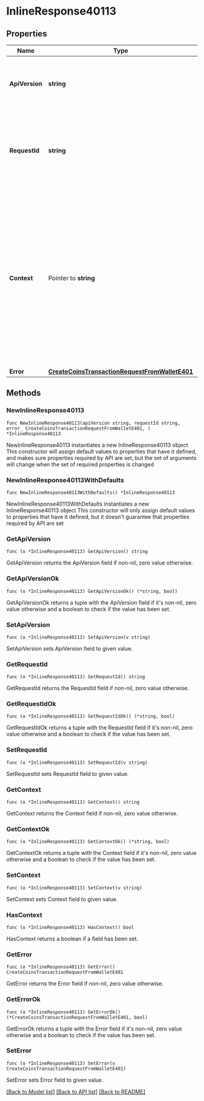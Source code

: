 # InlineResponse40113

## Properties

Name | Type | Description | Notes
------------ | ------------- | ------------- | -------------
**ApiVersion** | **string** | Specifies the version of the API that incorporates this endpoint. | 
**RequestId** | **string** | Defines the ID of the request. The &#x60;requestId&#x60; is generated by Crypto APIs and it&#39;s unique for every request. | 
**Context** | Pointer to **string** | In batch situations the user can use the context to correlate responses with requests. This property is present regardless of whether the response was successful or returned as an error. &#x60;context&#x60; is specified by the user. | [optional] 
**Error** | [**CreateCoinsTransactionRequestFromWalletE401**](CreateCoinsTransactionRequestFromWalletE401.md) |  | 

## Methods

### NewInlineResponse40113

`func NewInlineResponse40113(apiVersion string, requestId string, error_ CreateCoinsTransactionRequestFromWalletE401, ) *InlineResponse40113`

NewInlineResponse40113 instantiates a new InlineResponse40113 object
This constructor will assign default values to properties that have it defined,
and makes sure properties required by API are set, but the set of arguments
will change when the set of required properties is changed

### NewInlineResponse40113WithDefaults

`func NewInlineResponse40113WithDefaults() *InlineResponse40113`

NewInlineResponse40113WithDefaults instantiates a new InlineResponse40113 object
This constructor will only assign default values to properties that have it defined,
but it doesn't guarantee that properties required by API are set

### GetApiVersion

`func (o *InlineResponse40113) GetApiVersion() string`

GetApiVersion returns the ApiVersion field if non-nil, zero value otherwise.

### GetApiVersionOk

`func (o *InlineResponse40113) GetApiVersionOk() (*string, bool)`

GetApiVersionOk returns a tuple with the ApiVersion field if it's non-nil, zero value otherwise
and a boolean to check if the value has been set.

### SetApiVersion

`func (o *InlineResponse40113) SetApiVersion(v string)`

SetApiVersion sets ApiVersion field to given value.


### GetRequestId

`func (o *InlineResponse40113) GetRequestId() string`

GetRequestId returns the RequestId field if non-nil, zero value otherwise.

### GetRequestIdOk

`func (o *InlineResponse40113) GetRequestIdOk() (*string, bool)`

GetRequestIdOk returns a tuple with the RequestId field if it's non-nil, zero value otherwise
and a boolean to check if the value has been set.

### SetRequestId

`func (o *InlineResponse40113) SetRequestId(v string)`

SetRequestId sets RequestId field to given value.


### GetContext

`func (o *InlineResponse40113) GetContext() string`

GetContext returns the Context field if non-nil, zero value otherwise.

### GetContextOk

`func (o *InlineResponse40113) GetContextOk() (*string, bool)`

GetContextOk returns a tuple with the Context field if it's non-nil, zero value otherwise
and a boolean to check if the value has been set.

### SetContext

`func (o *InlineResponse40113) SetContext(v string)`

SetContext sets Context field to given value.

### HasContext

`func (o *InlineResponse40113) HasContext() bool`

HasContext returns a boolean if a field has been set.

### GetError

`func (o *InlineResponse40113) GetError() CreateCoinsTransactionRequestFromWalletE401`

GetError returns the Error field if non-nil, zero value otherwise.

### GetErrorOk

`func (o *InlineResponse40113) GetErrorOk() (*CreateCoinsTransactionRequestFromWalletE401, bool)`

GetErrorOk returns a tuple with the Error field if it's non-nil, zero value otherwise
and a boolean to check if the value has been set.

### SetError

`func (o *InlineResponse40113) SetError(v CreateCoinsTransactionRequestFromWalletE401)`

SetError sets Error field to given value.



[[Back to Model list]](../README.md#documentation-for-models) [[Back to API list]](../README.md#documentation-for-api-endpoints) [[Back to README]](../README.md)


